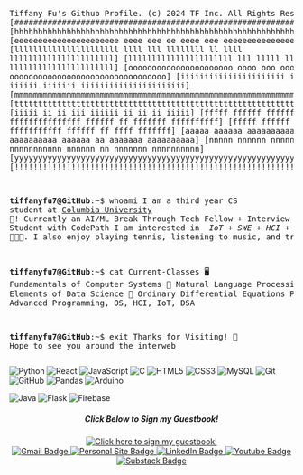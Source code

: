 <html>
  <pre>
    <body>
      
Tiffany Fu's Github Profile.
(c) 2024 TF Inc. All Rights Reserved. 
[#########################################################################################]
[hhhhhhhhhhhhhhhhhhhhhhhhhhhhhhhhhhhhhhhhhhhhhhhhhhhhhhhhhhhhhhhhhhhhhhhhhhhhhhhhhhhhhhhhh]
[eeeeeeeeeeeeeeeeeeeeee    eeee    eee         ee    eeee    eee    eeeeeeeeeeeeeeeeeeeeee]
[llllllllllllllllllllll    llll    lll    llllllll    ll    llll    llllllllllllllllllllll]
[llllllllllllllllllllll            lll        lllll        lllll    llllllllllllllllllllll]
[oooooooooooooooooooooo    oooo    ooo    ooooooooooo    ooooooooooooooooooooooooooooooooo]
[iiiiiiiiiiiiiiiiiiiiii    iiii    iii         iiiiii    iiiiiii    iiiiiiiiiiiiiiiiiiiiii]
[mmmmmmmmmmmmmmmmmmmmmmmmmmmmmmmmmmmmmmmmmmmmmmmmmmmmmmmmmmmmmmmmmmmmmmmmmmmmmmmmmmmmmmmmm]
[ttttttttttttttttttttttttttttttttttttttttttttttttttttttttttttttttttttttttttttttttttttttttt]
[iiiii    ii            ii  iii        iiiiii            ii    ii         ii         iiiii]
[fffff    ffffff    fffffff ff    fffffffffffffff    ffffff    ff    fffffff    ffffffffff]
[fffff    ffffff    fffffffffff       fffffffffff    ffffff    ff       ffff       fffffff]
[aaaaa    aaaaaa    aaaaaaaaaaaaaa     aaaaaaaaaa    aaaaaa    aa    aaaaaaa    aaaaaaaaaa]
[nnnnn    nnnnnn    nnnnnnnnny        nnnnnnnnnnn    nnnnnn    nn    nnnnnnn    nnnnnnnnnn]
[yyyyyyyyyyyyyyyyyyyyyyyyyyyyyyyyyyyyyyyyyyyyyyyyyyyyyyyyyyyyyyyyyyyyyyyyyyyyyyyyyyyyyyyyy]
[!!!!!!!!!!!!!!!!!!!!!!!!!!!!!!!!!!!!!!!!!!!!!!!!!!!!!!!!!!!!!!!!!!!!!!!!!!!!!!!!!!!!!!!!!]

<strong>tiffanyfu7@GitHub</strong>:~$ whoami
I am a third year CS student at <a href="https://www.cs.columbia.edu">Columbia University</a> 🦁!
Currently an AI/ML Break Through Tech Fellow + Interview Prep Student with CodePath
I am interested in <em> IoT + SWE + HCI + AI </em> 👩🏻‍💻.
I also enjoy playing tennis, listening to music, and traveling. 

<strong>tiffanyfu7@GitHub</strong>:~$ cat Current-Classes
 🖥️ Fundamentals of Computer Systems
 🤖 Natural Language Processing
 🌐 Elements of Data Science
 📐 Ordinary Differential Equations
Previously: Advanced Programming, OS, HCI, IoT, DSA

<strong>tiffanyfu7@GitHub</strong>:~$ exit
Thanks for Visiting! 👋
Hope to see you around the interweb
     </body>
  </pre>
</html>

<!-- ![Top Langs](https://github-readme-stats.vercel.app/api/top-langs/?username=tiffanyfu7&theme=dark)) -->
<!-- ![Tiffany's Github stats](https://github-readme-stats.vercel.app/api?username=tiffanyfu7&show_icons=true&theme=dark&rank_icon=github) -->


![Python](https://img.shields.io/badge/-Python-black?style=flat-square&logo=Python)
![React](https://img.shields.io/badge/-React-blue?style=flat-square&logo=react)
![JavaScript](https://shields.io/badge/JavaScript-F7DF1E?logo=JavaScript&logoColor=000&style=flat-square)
![C](https://img.shields.io/badge/-C-00599C?style=flat-square&logo=c)
![HTML5](https://img.shields.io/badge/-HTML5-E34F26?style=flat-square&logo=html5&logoColor=white)
![CSS3](https://img.shields.io/badge/-CSS3-1572B6?style=flat-square&logo=css3)
![MySQL](https://img.shields.io/badge/-MySQL-black?style=flat-square&logo=mysql)
![Git](https://img.shields.io/badge/-Git-black?style=flat-square&logo=git)
![GitHub](https://img.shields.io/badge/-GitHub-181717?style=flat-square&logo=github)
![Pandas](https://img.shields.io/badge/-pandas-150458?style=flat&logo=pandas&logoColor=white)
![Arduino](https://img.shields.io/badge/Arduino-00878F?style=flat-square&logo=arduino&logoColor=fff&style=plastic)

![Java](https://img.shields.io/badge/Java-ED8B00?style=for-the-badge&logo=openjdk&logoColor=white)
![Flask](https://img.shields.io/badge/Flask-000000?style=for-the-badge&logo=Flask&logoColor=white)
![Firebase](https://img.shields.io/badge/firebase-ffca28?style=for-the-badge&logo=firebase&logoColor=black)

<html>
  <div align="center">
    <h5>Click Below to Sign my Guestbook!</h5>
    <a href="https://gist.github.com/tiffanyfu7/8755c08f13006032469e733cb81e7871"/>
      <img src="https://github.com/tiffanyfu7/tiffanyfu7/assets/71473099/09d8e619-096e-4bc9-ad0d-8a2bf085eece" alt="Click here to sign my guestbook!"
    </a>
    <div id="badges">
      <a href="mailto:tiffany.fu7@gmail.com">
        <img src="https://img.shields.io/badge/Gmail-red?style=for-the-badge&logo=gmail&logoColor=white" alt="Gmail Badge"/>
      </a>
      <a href = "https://tiffanyfu.me" target="_blank">
        <img src="https://img.shields.io/badge/website-000000?style=for-the-badge&logo=About.me&logoColor=white" alt="Personal Site Badge"/>
      </a>
      <a href="https://www.linkedin.com/in/tiffanyfu7" target="_blank">
        <img src="https://img.shields.io/badge/LinkedIn-blue?style=for-the-badge&logo=linkedin&logoColor=white" alt="LinkedIn Badge"/>
      </a>
      <a href="https://www.youtube.com/@tiffanyfu" target="_blank">
        <img src="https://img.shields.io/badge/YouTube-red?style=for-the-badge&logo=youtube&logoColor=white" alt="Youtube Badge"/>
      </a>
      <a href="https://www.substack.com/@tiffanyfu" target="_blank">
        <img src="https://img.shields.io/badge/Substack-orange?style=for-the-badge&logo=substack&logoColor=white" alt="Substack Badge"/>
      </a>
    </div>
  </div>
</html>
